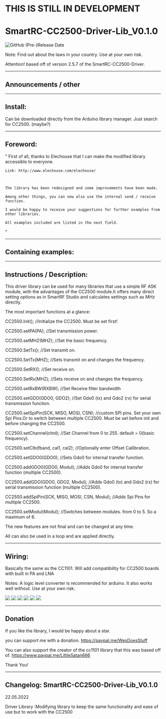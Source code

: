 # THIS IS STILL IN DEVELOPMENT

# SmartRC-CC2500-Driver-Lib_V0.1.0

![GitHub (Pre-)Release Date]()

Note: Find out about the laws in your country.
Use at your own risk.

Attention! based off of version 2.5.7 of the SmartRC-CC2500-Driver.

---------------------------------------------
Announcements / other
---------------------------------------------




---------------------------------------------
Install:
---------------------------------------------

Can be downloaded directly from the Arduino library manager. Just search for CC2500. (maybe?)

---------------------------------------------
Foreword:
---------------------------------------------
  "
    First of all, thanks to Elechouse that I can make the modified library accessible to everyone.

    Link: http://www.elechouse.com/elechouse/



    The library has been redesigned and some improvements have been made.

    Among other things, you can now also use the internal send / receive function.

    I would be happy to receive your suggestions for further examples from other libraries.

    All examples included are listed in the next field.
  "
  
---------------------------------------------
Containing examples:
---------------------------------------------


---------------------------------------------
Instructions / Description:
---------------------------------------------
This driver library can be used for many libraries that use a simple RF ASK module,
with the advantages of the CC2500 module.It offers many direct setting options as in 
SmartRF Studio and calculates settings such as MHz directly.

The most important functions at a glance:

CC2500.Init();		//Initialize the CC2500. Must be set first!

CC2500.setPA(PA);		//Set transmission power.

CC2500.setMHZ(MHZ);		//Set the basic frequency.

CC2500.SetTx();		//Set transmit on. 

CC2500.SetTx(MHZ);		//Sets transmit on and changes the frequency.

CC2500.SetRX();		//Set receive on.

CC2500.SetRx(MHZ);		//Sets receive on and changes the frequency.

CC2500.setRxBW(RXBW);		//Set Receive filter bandwidth		

CC2500.setGDO(GDO0, GDO2); 	//Set Gdo0 (tx) and Gdo2 (rx) for serial transmission function.


CC2500.setSpiPin(SCK, MISO, MOSI, CSN); //custom SPI pins. Set your own Spi Pins.Or to switch between multiple CC2500. Must be set before init and before changing the CC2500.

CC2500.setChannel(chnl); 	//Set Channel from 0 to 255. default = 0(basic frequency).

CC2500.setClb(fband, cal1, cal2); //Optionally enter Offset Callibration.

CC2500.setGDO0(GDO0);         //Sets Gdo0 for internal transfer function.

CC2500.addGDO0(GDO0, Modul);	//Adds Gdo0 for internal transfer function (multiple CC2500).

CC2500.addGDO(GDO0, GDO2, Modul);  //Adds Gdo0 (tx) and Gdo2 (rx) for serial transmission function (multiple CC2500).

CC2500.addSpiPin(SCK, MISO, MOSI, CSN, Modul);  //Adds Spi Pins for multiple CC2500.

CC2500.setModul(Modul);  //Switches between modules. from 0 to 5. So a maximum of 6.


The new features are not final and can be changed at any time.

All can also be used in a loop and are applied directly.

---------------------------------------------
Wiring:
---------------------------------------------

Basically the same as the CC1101. Will add compatibility for CC2500 boards with built in PA and LNA

Notes: A logic level converter is recommended for arduino. It also works well without. Use at your own risk.

<img src="https://github.com/LSatan/SmartRC-CC2500-Driver-Lib/blob/master/img/Nano_CC1101.png"/>

<img src="https://github.com/LSatan/SmartRC-CC2500-Driver-Lib/blob/master/img/MEGA_CC1101.png"/>

<img src="https://github.com/LSatan/SmartRC-CC2500-Driver-Lib/blob/master/img/Esp8266_CC1101.png"/>

<img src="https://github.com/LSatan/SmartRC-CC2500-Driver-Lib/blob/master/img/Esp32_CC1101.png"/>

<img src="https://github.com/LSatan/SmartRC-CC2500-Driver-Lib/blob/master/img/TXS0108E_CC1101.png"/>

<img src="https://github.com/LSatan/SmartRC-CC2500-Driver-Lib/blob/master/img/Wiring_CC1101.png"/>

---------------------------------------------
Donation
---------------------------------------------

If you like the library, I would be happy about a star.

you can support me with a donation.
https://paypal.me/WesDoesStuff

You can also support the creator of the cc1101 library that this was based off of.
https://www.paypal.me/LittleSatan666

Thank You!

---------------------------------------------
Changelog: SmartRC-CC2500-Driver-Lib_V0.1.0
---------------------------------------------
22.05.2022

Driver Library		:Modifying library to keep the same functionality and ease of use but to work with the CC2500

